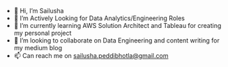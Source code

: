 - 👋 Hi, I’m Sailusha
- 👀 I’m Actively Looking for Data Analytics/Engineering Roles 
- 🌱 I’m currently learning AWS Solution Architect and Tableau for  creating my personal project
- 💞️ I’m looking to collaborate on Data Engineering and content writing for my medium blog
- 📫 Can reach me on sailusha.peddibhotla@gmail.com

<!---
sailusha584/sailusha584 is a ✨ special ✨ repository because its `README.md` (this file) appears on your GitHub profile.
You can click the Preview link to take a look at your changes.
--->
